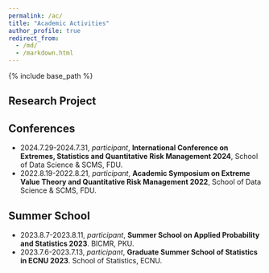 ```yaml
---
permalink: /ac/
title: "Academic Activities"
author_profile: true
redirect_from: 
  - /md/
  - /markdown.html
---
```



{% include base_path %}

## Research Project


## Conferences

- 2024.7.29-2024.7.31, *participant*, **International Conference on Extremes, Statistics and Quantitative Risk Management 2024**, School of Data Science & SCMS, FDU.
- 2022.8.19-2022.8.21, *participant*, **Academic Symposium on Extreme Value Theory and Quantitative Risk Management 2022**, School of Data Science & SCMS, FDU.

## Summer School

- 2023.8.7-2023.8.11, *participant*, **Summer School on Applied Probability and Statistics 2023**. BICMR, PKU.
- 2023.7.6-2023.7.13, *participant*, **Graduate Summer School of Statistics in ECNU 2023**. School of Statistics, ECNU.
